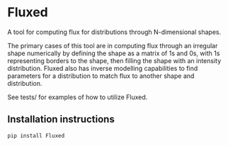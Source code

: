 # Fluxed
 A tool for computing flux for distributions through N-dimensional shapes.

The primary cases of this tool are in computing flux through an irregular shape numerically by defining the shape as a matrix of 1s and 0s, with 1s representing borders to the shape, then filling the shape with an intensity distribution. Fluxed also has inverse modelling capabilities to find parameters for a distribution to match flux to another shape and distribution.

See tests/ for examples of how to utilize Fluxed.

## Installation instructions
```
pip install Fluxed
```
